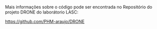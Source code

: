 Mais informações sobre o código pode ser encontrada no Repositório do projeto DRONE do laborátorio LASC:

https://github.com/PHM-araujo/DRONE
